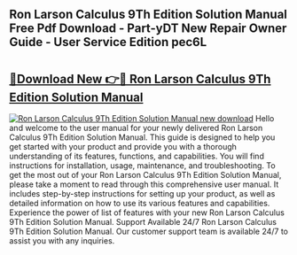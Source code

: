 ## Ron Larson Calculus 9Th Edition Solution Manual Free Pdf Download - Part-yDT New Repair Owner Guide - User Service Edition pec6L

# <h2><a href="http://bc58931.oget.top/?id=Ron+Larson+Calculus+9Th+Edition+Solution+Manual">🔗Download New 👉🔴 Ron Larson Calculus 9Th Edition Solution Manual</a></h2>

[![Ron Larson Calculus 9Th Edition Solution Manual new download](https://i.imgur.com/5g1atiW.png)](http://bc58931.oget.top/?id=Ron+Larson+Calculus+9Th+Edition+Solution+Manual)
Hello and welcome to the user manual for your newly delivered Ron Larson Calculus 9Th Edition Solution Manual. This guide is designed to help you get started with your product and provide you with a thorough understanding of its features, functions, and capabilities. You will find instructions for installation, usage, maintenance, and troubleshooting. To get the most out of your Ron Larson Calculus 9Th Edition Solution Manual, please take a moment to read through this comprehensive user manual. It includes step-by-step instructions for setting up your product, as well as detailed information on how to use its various features and capabilities. Experience the power of list of features with your new Ron Larson Calculus 9Th Edition Solution Manual. Support Available 24/7 Ron Larson Calculus 9Th Edition Solution Manual. Our customer support team is available 24/7 to assist you with any inquiries.
